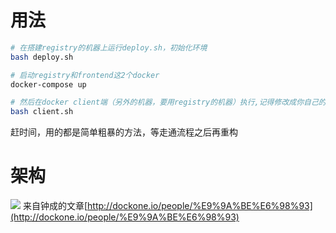 # 用法

```sh
# 在搭建registry的机器上运行deploy.sh，初始化环境
bash deploy.sh

# 启动registry和frontend这2个docker
docker-compose up

# 然后在docker client端（另外的机器，要用registry的机器）执行,记得修改成你自己的registry的IP
bash client.sh
```

赶时间，用的都是简单粗暴的方法，等走通流程之后再重构

# 架构
![](http://dockerone.com/uploads/article/20150512/1e111941614512fcc0bdeb2e80ee9384.png)
来自钟成的文章[http://dockone.io/people/%E9%9A%BE%E6%98%93](http://dockone.io/people/%E9%9A%BE%E6%98%93)
